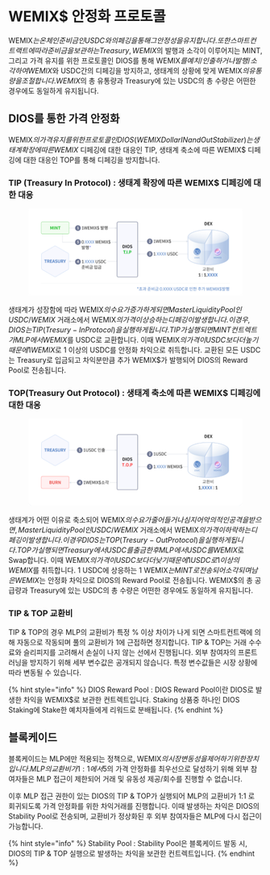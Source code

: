 # WEMIX$ 안정화 프로토콜

WEMIX$는 온체인 준비금인 USDC와의 페깅을 통해 그 안정성을 유지합니다. 또한 스마트 컨트랙트에 따라 준비금을 보관하는 Treasury, WEMIX$의 발행과 소각이 이루어지는 MINT, 그리고 가격 유지를 위한 프로토콜인 DIOS를 통해 WEMIX$를 예치/인출하거나 발행/소각하여 WEMIX$와 USDC간의 디페깅을 방지하고, 생태계의 상황에 맞게 WEMIX$의 유통량을 조절합니다. WEMIX$의 총 유통량과 Treasury에 있는 USDC의 총 수량은 어떤한 경우에도 동일하게 유지됩니다.

## DIOS를 통한 가격 안정화

WEMIX$의 가격 유지를 위한 프로토콜인 DIOS(WEMIX Dollar IN and Out Stabilizer)는 생태계 확장에 따른 WEMIX$ 디페깅에 대한 대응인 TIP, 생태계 축소에 따른 WEMIX$ 디페깅에 대한 대응인 TOP를 통해 디페깅을 방지합니다.

### **TIP (Treasury In Protocol) : 생태계 확장에 따른 WEMIX$ 디페깅에 대한 대응**

<figure><img src="../../.gitbook/assets/wemix_dollar_1 (1).png" alt=""><figcaption></figcaption></figure>

생태계가 성장함에 따라 WEMIX$의 수요가 증가하게 되면 Master Liquidity Pool인 USDC/WEMIX$ 거래소에서 WEMIX$의 가격이 상승하는 디페깅이 발생합니다. 이 경우, DIOS는 TIP(Tresury -In Protocol)을 실행하게 됩니다. TIP가 실행되면 MINT 컨트렉트가 MLP에서 WEMIX$를 USDC로 교환합니다. 이때 WEMIX$의 가격이 USDC보다 더 높기 때문에 1 WEMIX$로 1 이상의 USDC를 안정화 차익으로 취득합니다. 교환된 모든 USDC는 Treasury로 입금되고 차익분만큼 추가 WEMIX$가 발행되어 DIOS의 Reward Pool로 전송됩니다.

### TOP(Treasury Out Protocol) : 생태계 축소에 따른 WEMIX$ 디페깅에 대한 대응

<figure><img src="../../.gitbook/assets/wemix_dollar_2.png" alt=""><figcaption></figcaption></figure>

생태계가 어떤 이유로 축소되어 WEMIX$의 수요가 줄어들거나 심지어 악의적인 공격을 받으면, Master Liquidity Pool인 USDC/WEMIX$ 거래소에서 WEMIX$의 가격이 하락하는 디페깅이 발생합니다. 이 경우 DIOS는 TOP(Tresury-Out Protocol)을 실행하게 됩니다. TOP가 실행되면 Treasury에서 USDC를 출금한 후 MLP에서 USDC를 WEMIX$로 Swap합니다. 이때 WEMIX$의 가격이 USDC보다 더 낮기 때문에 1 USDC로 1 이상의 WEMIX$를 취득합니다. 1 USDC에 상응하는 1 WEMIX$는 MINT로 전송되어 소각되며 남은 WEMIX$는 안정화 차익으로 DIOS의 Reward Pool로 전송됩니다. WEMIX$의 총 공급량과 Treasury에 있는 USDC의 총 수량은 어떤한 경우에도 동일하게 유지됩니다.

### TIP & TOP 교환비

TIP & TOP의 경우 MLP의 교환비가 특정 % 이상 차이가 나게 되면 스마트컨트랙에 의해 자동으로 작동되며 풀의 교환비가 1에 근접하면 정지합니다. TIP & TOP는 거래 수수료와 슬리피지를 고려해서 손실이 나지 않는 선에서 진행됩니다. 외부 참여자의 프론트러닝을 방지하기 위해 세부 변수값은 공개되지 않습니다. 특정 변수값들은 시장 상황에 따라 변동될 수 있습니다.

{% hint style="info" %}
DIOS Reward Pool : DIOS Reward Pool이란 DIOS로 발생한 차익을 WEMIX$로 보관한 컨트렉트입니다. Staking 상품중 하나인 DIOS Staking에 Stake한 예치자들에게 리워드로 분배됩니다.
{% endhint %}

## **블록케이드**

블록케이드는 MLP에만 적용되는 정책으로, WEMIX$의 시장 변동성을 제어하기 위한 장치입니다. MLP의 교환비가 1:1에서 5% 이상 이격이 발생할 경우 블록케이드가 발동되며 블록케이드가 발동되면 WEMIX$의 가격 안정화를 최우선으로 달성하기 위해 외부 참여자들은 MLP 접근이 제한되어 거래 및 유동성 제공/회수를 진행할 수 없습니다.&#x20;

이후 MLP 접근 권한이 있는 DIOS의 TIP & TOP가 실행되어 MLP의 교환비가 1:1 로 회귀되도록 가격 안정화를 위한 차익거래를 진행합니다. 이때 발생하는 차익은 DIOS의 Stability Pool로 전송되며, 교환비가 정상화된 후 외부 참여자들은 MLP에 다시 접근이 가능합니다.

{% hint style="info" %}
Stability Pool : Stability Pool은 블록케이드 발동 시, DIOS의 TIP & TOP 실행으로 발생하는 차익을 보관한 컨트렉트입니다.
{% endhint %}
